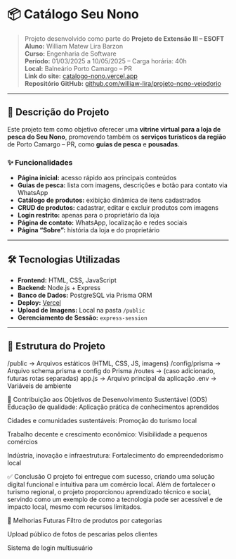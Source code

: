 # 📦 Catálogo Seu Nono

> Projeto desenvolvido como parte do **Projeto de Extensão III – ESOFT**  
> **Aluno:** William Matew Lira Barzon  
> **Curso:** Engenharia de Software  
> **Período:** 01/03/2025 a 10/05/2025 – Carga horária: 40h  
> **Local:** Balneário Porto Camargo – PR  
> **Link do site:** [catalogo-nono.vercel.app](https://catalogo-nono.vercel.app/)  
> **Repositório GitHub:** [github.com/williaw-lira/projeto-nono-veiodorio](https://github.com/williaw-lira/projeto-nono-veiodorio)

---

## 🧾 Descrição do Projeto

Este projeto tem como objetivo oferecer uma **vitrine virtual para a loja de pesca do Seu Nono**, promovendo também os **serviços turísticos da região** de Porto Camargo – PR, como **guias de pesca** e **pousadas**.

### ✨ Funcionalidades

- **Página inicial:** acesso rápido aos principais conteúdos
- **Guias de pesca:** lista com imagens, descrições e botão para contato via WhatsApp
- **Catálogo de produtos:** exibição dinâmica de itens cadastrados
- **CRUD de produtos:** cadastrar, editar e excluir produtos com imagens
- **Login restrito:** apenas para o proprietário da loja
- **Página de contato:** WhatsApp, localização e redes sociais
- **Página “Sobre”:** história da loja e do proprietário

---

## 🛠️ Tecnologias Utilizadas

- **Frontend:** HTML, CSS, JavaScript
- **Backend:** Node.js + Express
- **Banco de Dados:** PostgreSQL via Prisma ORM
- **Deploy:** [Vercel](https://vercel.com/)
- **Upload de Imagens:** Local na pasta `/public`
- **Gerenciamento de Sessão:** `express-session`

---

## 📁 Estrutura do Projeto

/public → Arquivos estáticos (HTML, CSS, JS, imagens)
/config/prisma → Arquivo schema.prisma e config do Prisma
/routes → (caso adicionado, futuras rotas separadas)
app.js → Arquivo principal da aplicação
.env → Variáveis de ambiente

🌱 Contribuição aos Objetivos de Desenvolvimento Sustentável (ODS)
Educação de qualidade: Aplicação prática de conhecimentos aprendidos

Cidades e comunidades sustentáveis: Promoção do turismo local

Trabalho decente e crescimento econômico: Visibilidade a pequenos comércios

Indústria, inovação e infraestrutura: Fortalecimento do empreendedorismo local

✅ Conclusão
O projeto foi entregue com sucesso, criando uma solução digital funcional e intuitiva para um comércio local. Além de fortalecer o turismo regional, o projeto proporcionou aprendizado técnico e social, servindo como um exemplo de como a tecnologia pode ser acessível e de impacto local, mesmo com recursos limitados.

📸 Melhorias Futuras
Filtro de produtos por categorias

Upload público de fotos de pescarias pelos clientes

Sistema de login multiusuário
